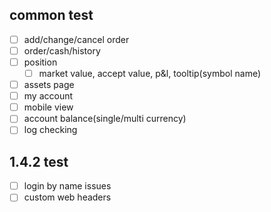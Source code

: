 ## common test
* [ ] add/change/cancel order
* [ ] order/cash/history
* [ ] position
  * [ ] market value, accept value, p&l, tooltip(symbol name)
* [ ] assets page
* [ ] my account
* [ ] mobile view
* [ ] account balance(single/multi currency)
* [ ] log checking

## 1.4.2 test
* [ ] login by name issues
* [ ] custom web headers